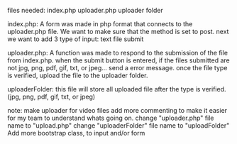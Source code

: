 files needed:
			index.php
			uploader.php
			uploader folder



index.php:
A form was made in php format that connects to the uploader.php file.
We want to make sure that the method is set to post.
next we want to add 3 type of input:
			text
			file
			submit



uploader.php:
A function was made to respond to the submission of the file from index.php.
when the submit button is entered,
if the files submitted are not jpg, png, pdf, gif, txt, or jpeg... send a error message.
once the file type is verified, upload the file to the uploader folder.



uploaderFolder:
this file will store all uploaded file after the type is verified. (jpg, png, pdf, gif, txt, or jpeg)

note:
	make uploader for video files
	add more commenting to make it easier for my team to understand whats going on.
	change "uploader.php" file name to "upload.php"
	change "uploaderFolder" file name to "uploadFolder"
	Add more bootstrap class, to input and/or form

